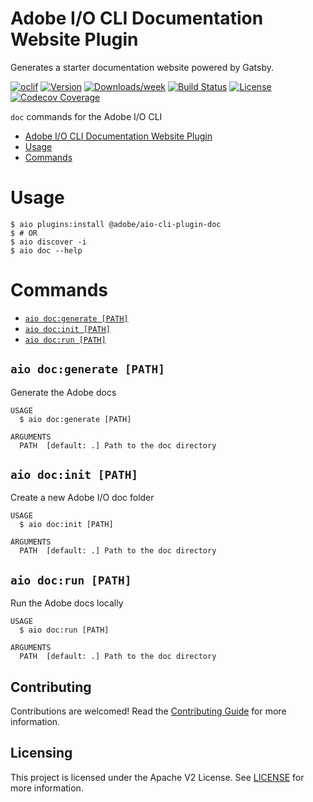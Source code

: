 # Adobe I/O CLI Documentation Website Plugin

Generates a starter documentation website powered by Gatsby.

[![oclif](https://img.shields.io/badge/cli-oclif-brightgreen.svg)](https://oclif.io)
[![Version](https://img.shields.io/npm/v/@adobe/aio-cli-plugin-doc.svg)](https://npmjs.org/package/@adobe/aio-cli-plugin-doc)
[![Downloads/week](https://img.shields.io/npm/dw/@adobe/aio-cli-plugin-doc.svg)](https://npmjs.org/package/@adobe/aio-cli-plugin-doc)
[![Build Status](https://travis-ci.com/adobe/aio-cli-plugin-doc.svg?branch=master)](https://travis-ci.com/adobe/aio-cli-plugin-doc)
[![License](https://img.shields.io/npm/l/@adobe/aio-cli-plugin-doc.svg)](https://github.com/adobe/aio-cli-plugin-doc/blob/master/package.json)
[![Codecov Coverage](https://img.shields.io/codecov/c/github/adobe/aio-cli-plugin-doc/master.svg?style=flat-square)](https://codecov.io/gh/adobe/aio-cli-plugin-doc/)

`doc` commands for the Adobe I/O CLI

<!-- toc -->
* [Adobe I/O CLI Documentation Website Plugin](#adobe-io-cli-documentation-website-plugin)
* [Usage](#usage)
* [Commands](#commands)
<!-- tocstop -->

# Usage
```sh-session
$ aio plugins:install @adobe/aio-cli-plugin-doc
$ # OR
$ aio discover -i
$ aio doc --help
```

# Commands
<!-- commands -->
* [`aio doc:generate [PATH]`](#aio-docgenerate-path)
* [`aio doc:init [PATH]`](#aio-docinit-path)
* [`aio doc:run [PATH]`](#aio-docrun-path)

## `aio doc:generate [PATH]`

Generate the Adobe docs

```
USAGE
  $ aio doc:generate [PATH]

ARGUMENTS
  PATH  [default: .] Path to the doc directory
```

## `aio doc:init [PATH]`

Create a new Adobe I/O doc folder

```
USAGE
  $ aio doc:init [PATH]

ARGUMENTS
  PATH  [default: .] Path to the doc directory
```

## `aio doc:run [PATH]`

Run the Adobe docs locally

```
USAGE
  $ aio doc:run [PATH]

ARGUMENTS
  PATH  [default: .] Path to the doc directory
```
<!-- commandsstop -->

## Contributing

Contributions are welcomed! Read the [Contributing Guide](CONTRIBUTING.md) for more information.

## Licensing

This project is licensed under the Apache V2 License. See [LICENSE](LICENSE) for more information.

